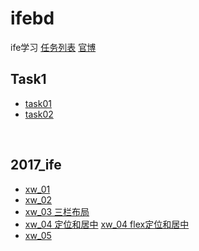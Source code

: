 # ifebd
ife学习
<a href="http://ife.baidu.com/task/all" target="_blank">任务列表</a> <a href="http://weibo.com/baiduife" target="_blank">官博</a>
<h2>Task1</h2>
  <ul>
    <li><a href="http://ollehz.github.io/ifebd/T1/task001/index.html" target="_blank">task01</a></li>
    <li><a href="http://ollehz.github.io/ifebd/T1/task002/index.html" target="_blank">task02</a></li>

  </ul>
 
<h2>2017_ife</h2>
  <ul>
    <li><a href="http://ollehz.github.io/ifebd/2017_IFE/xiaowei/task01.html" target="_blank">xw_01</a></li>
    <li><a href="http://ollehz.github.io/ifebd/2017_IFE/xiaowei/task02/task_02.html" target="_blank">xw_02</a></li>
    <li><a href="http://ollehz.github.io/ifebd/2017_IFE/xiaowei/task03/task_03.html" target="_blank">xw_03 三栏布局</a></li>
    <li>
    <a href="http://ollehz.github.io/ifebd/2017_IFE/xiaowei/task04/task_04.html" target="_blank">xw_04 定位和居中</a>
    <a href="http://ollehz.github.io/ifebd/2017_IFE/xiaowei/task04/flex_task04.html" target="_blank">xw_04 flex定位和居中</a>
    </li>
    <li><a href="http://ollehz.github.io/ifebd/2017_IFE/xiaowei/task05/task_05.html" target="_blank">xw_05</a></li>
  </ul>

